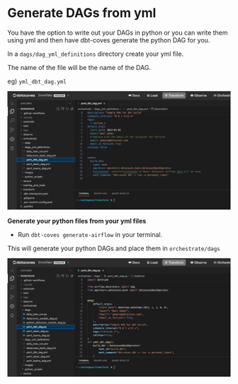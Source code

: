 # Generate DAGs from yml
 
You have the option to write out your DAGs in python or you can write them using yml and then have dbt-coves generate the python DAG for you.
 
In a `dags/dag_yml_definitions` directory create your yml file. 
 
The name of the file will be the name of the DAG. 
 
eg) `yml_dbt_dag.yml`


![Airflow yml](how-tos/../assets/airflow_yml.png)

**Generate your python files from your yml files**
- Run `dbt-coves generate-airflow` in your terminal.

This will generate your python DAGs and place them in `orchestrate/dags`


![Airflow DAG python](how-tos/../assets/airflow_dag_ex.png)
